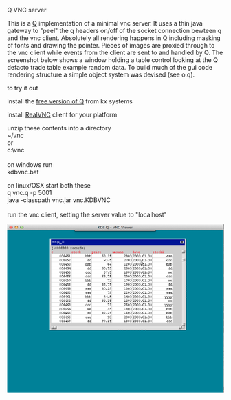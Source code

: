 Q VNC server

This is a [Q](http://www.kx.com) implementation of a minimal vnc server.  It uses a thin java gateway to "peel" the q headers on/off of the socket connection bewteen q and the vnc client.  Absolutely all rendering happens in Q including masking of fonts and drawing the pointer.  Pieces of images are proxied through to the vnc client while events from the client are sent to and handled by Q.  The screenshot below shows a window holding a table control looking at the Q defacto trade table example random data.  To build much of the gui code rendering structure a simple object system was devised (see o.q).  

to try it out

install the [free version of Q](http://kx.com/software-download.php) from kx systems

install [RealVNC](http://www.realvnc.com/download/viewer/) client for your platform


unzip these contents into a directory<br>
~/vnc<br> 
	or<br>
c:\vnc<br>
<br>
on windows run <br>
kdbvnc.bat<br>

on linux/OSX start both these<br>
q vnc.q -p 5001<br>
java -classpath vnc.jar vnc.KDBVNC<br>
<br>
run the vnc client, setting the server value to "localhost"

![on a mac](qvnc-screenshot.png)